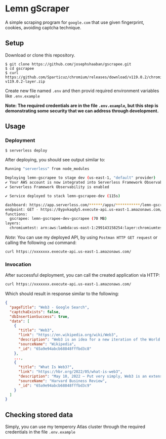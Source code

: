 # Lemn gScraper

A simple scraping program for `google.com` that use given fingerprint, cookies, avoiding captcha technique.

## Setup

Download or clone this repository.

    $ git clone https://github.com/josephshaaban/gscrapee.git
    $ cd gscrapee
    $ curl https://github.com/Sparticuz/chromium/releases/download/v119.0.2/chromium-v119.0.2-layer.zip

Create new file named `.env` and then provid required environment variables like `.env.example`

**Note: The required credentials are in the file `.env.example`, but this step is demonstrating some security that we can address through development.**

## Usage

### Deployment

```
$ serverless deploy
```

After deploying, you should see output similar to:

```bash
Running "serverless" from node_modules

Deploying lemn-gscrapee to stage dev (us-east-1, "default" provider)
✔ Your AWS account is now integrated into Serverless Framework Observability
✔ Serverless Framework Observability is enabled

✔ Service deployed to stack lemn-gscrapee-dev (115s)

dashboard: https://app.serverless.com/******/apps/***********/lemn-gscrapee/dev/us-east-1
endpoint: GET - https://8ypvkaqdy5.execute-api.us-east-1.amazonaws.com/
functions:
  gscrapee: lemn-gscrapee-dev-gscrapee (70 MB)
layers:
  chromiumtest: arn:aws:lambda:us-east-1:299143158254:layer:chromiumtest:3
```

_Note_: You can use my deployed API, by using `Postman HTTP GET request` or calling the following `cmd` command:
```bash
curl https://xxxxxxx.execute-api.us-east-1.amazonaws.com/
```

### Invocation

After successful deployment, you can call the created application via HTTP:

```bash
curl https://xxxxxxx.execute-api.us-east-1.amazonaws.com/
```

Which should result in response similar to the following:

```json
{
  "pageTitle": "Web3 - Google Search",
  "captchaExists": false,
  "dbInsertionSuccess": true,
  "data": [
    {
      "title": "Web3",
      "link": "https://en.wikipedia.org/wiki/Web3",
      "description": "Web3 is an idea for a new iteration of the World Wide Web which incorporates concepts such as decentralization, blockchain technologies, and token-based ...",
      "sourceName": "Wikipedia",
      "_id": "65a9e94abcb68848fffbd3c8"
    },
    ...,
    {
      "title": "What Is Web3?",
      "link": "https://hbr.org/2022/05/what-is-web3",
      "description": "May 10, 2022 — Put very simply, Web3 is an extension of cryptocurrency, using blockchain in new ways to new ends. A blockchain can store the number of tokens ...",
      "sourceName": "Harvard Business Review",
      "_id": "65a9e94abcb68848fffbd3c9"
    }
  ]
}
```

## Checking stored data
Simply, you can use my temperory Atlas cluster through the required credentials in the file `.env.example`